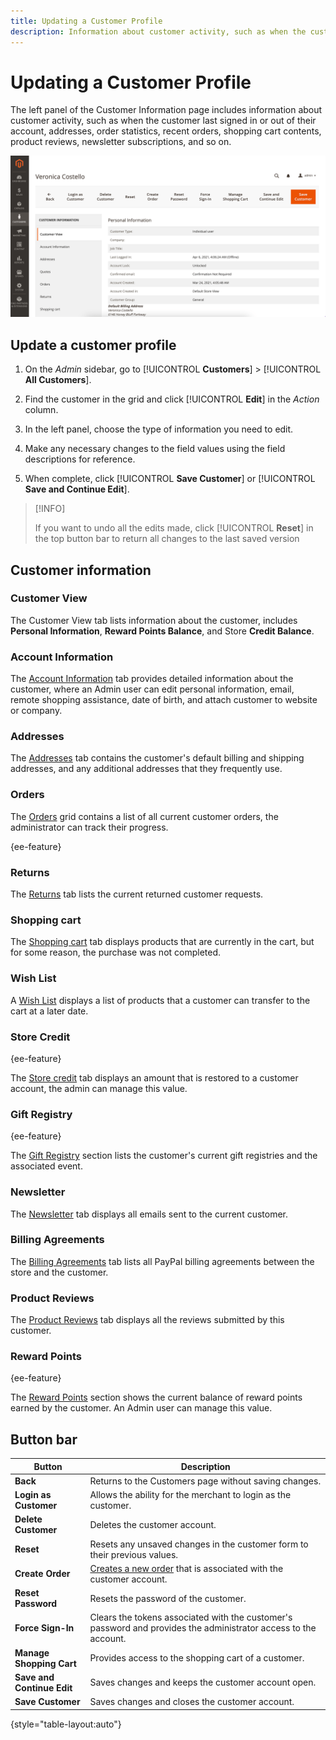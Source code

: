 ```yaml
---
title: Updating a Customer Profile
description: Information about customer activity, such as when the customer last signed in or out of their account.
---
```


# Updating a Customer Profile

The left panel of the Customer Information page includes information about customer activity, such as when the customer last signed in or out of their account, addresses, order statistics, recent orders, shopping cart contents, product reviews, newsletter subscriptions, and so on.

![Customer Profile](assets/cust-profile.png)

## Update a customer profile

1. On the _Admin_ sidebar, go to [!UICONTROL **Customers**] > [!UICONTROL **All Customers**].

1. Find the customer in the grid and click [!UICONTROL **Edit**] in the _Action_ column.

1. In the left panel, choose the type of information you need to edit.

1. Make any necessary changes to the field values using the field descriptions for reference.

1. When complete, click [!UICONTROL **Save Customer**] or [!UICONTROL **Save and Continue Edit**].

>[!INFO]
>
> If you want to undo all the edits made, click [!UICONTROL **Reset**] in the top button bar to return all changes to the last saved version

## Customer information

### Customer View

The Customer View tab lists information about the customer, includes **Personal Information**, **Reward Points Balance**, and Store **Credit Balance**.

### Account Information

The [Account Information](../customers/account-dashboard-account-information.md) tab provides detailed information about the customer, where an Admin user can edit personal information, email, remote shopping assistance, date of birth, and attach customer to website or company.

### Addresses

The [Addresses](../customers/account-dashboard-address-book.md) tab contains the customer's default billing and shipping addresses, and any additional addresses that they frequently use.

### Orders

The [Orders](../stores-purchase/orders.md) grid contains a list of all current customer orders, the administrator can track their progress.

{ee-feature}

### Returns

The [Returns](../stores-purchase/returns.md) tab lists the current returned customer requests.

### Shopping cart

The [Shopping cart](../stores-purchase/cart.md) tab displays products that are currently in the cart, but for some reason, the purchase was not completed.

### Wish List

A [Wish List](https://docs.magento.com/user-guide/marketing/wishlists.html) displays a list of products that a customer can transfer to the cart at a later date.

### Store Credit

{ee-feature}

The [Store credit](../customers/store-credit.md) tab displays an amount that is restored to a customer account, the admin can manage this value.

### Gift Registry

{ee-feature}

The [Gift Registry](../merchandising-promotions/gift-registry-storefront.md) section lists the customer's current gift registries and the associated event.

### Newsletter

The [Newsletter](../merchandising-promotions/newsletters.md) tab displays all emails sent to the current customer.

### Billing Agreements

The [Billing Agreements](../stores-purchase/paypal-billing-agreements.md) tab lists all PayPal billing agreements between the store and the customer.

### Product Reviews

The [Product Reviews](../catalog/settings-advanced-product-reviews.md) tab displays all the reviews submitted by this customer.

### Reward Points

{ee-feature}

The [Reward Points](../merchandising-promotions/rewards-loyalty.md) section shows the current balance of reward points earned by the customer. An Admin user can manage this value.

## Button bar

| Button   | Description  |
|----------|--------------|
| **Back** | Returns to the Customers page without saving changes. |
| **Login as Customer** | Allows the ability for the merchant to login as the customer. |
| **Delete Customer** | Deletes the customer account.  |
| **Reset** | Resets any unsaved changes in the customer form to their previous values.  |
| **Create Order** | [Creates a new order](../stores-purchase/customer-account-create-order.md) that is associated with the customer account.  |
| **Reset Password** | Resets the password of the customer.  |
| **Force Sign-In** | Clears the tokens associated with the customer's password and provides the administrator access to the account. |
| **Manage Shopping Cart** | Provides access to the shopping cart of a customer. |
| **Save and Continue Edit**  | Saves changes and keeps the customer account open. |
| **Save Customer** | Saves changes and closes the customer account. |

{style="table-layout:auto"}

